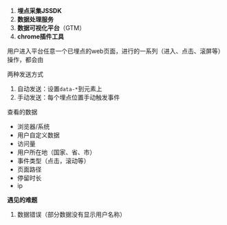 

1. **埋点采集JSSDK**
2. **数据处理服务**
3. **数据可视化平台**（GTM）
4. **chrome插件工具**

用户进入平台任意一个已埋点的web页面，进行的一系列（进入、点击、滚屏等）操作，都会由

两种发送方式

1. 自动发送：设置`data-*`到元素上
2. 手动发送：每个埋点位置手动触发事件



查看的数据

- 浏览器/系统
- 用户自定义数据
- 访问量
- 用户所在地（国家、省、市）
- 事件类型（点击，滚动等）
- 页面路径
- 停留时长
- ip



**遇见的难题**

1. 数据错误（部分数据没有显示用户名称）
